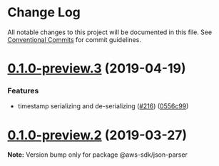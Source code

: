 # Change Log

All notable changes to this project will be documented in this file.
See [Conventional Commits](https://conventionalcommits.org) for commit guidelines.

# [0.1.0-preview.3](https://github.com/aws/aws-sdk-js-v3/compare/@aws-sdk/json-parser@0.1.0-preview.2...@aws-sdk/json-parser@0.1.0-preview.3) (2019-04-19)


### Features

* timestamp serializing and de-serializing ([#216](https://github.com/aws/aws-sdk-js-v3/issues/216)) ([0556c99](https://github.com/aws/aws-sdk-js-v3/commit/0556c99))





# [0.1.0-preview.2](https://github.com/aws/aws-sdk-js-v3/compare/@aws-sdk/json-parser@0.1.0-preview.1...@aws-sdk/json-parser@0.1.0-preview.2) (2019-03-27)

**Note:** Version bump only for package @aws-sdk/json-parser
